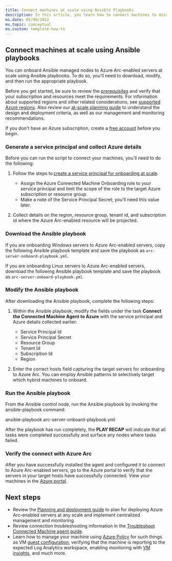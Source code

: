 ```yaml
---
title: Connect machines at scale using Ansible Playbooks
description: In this article, you learn how to connect machines to Azure using Azure Arc-enabled servers using group policy. 
ms.date: 05/09/2022
ms.topic: conceptual
ms.custom: template-how-to
---
```


## Connect machines at scale using Ansible playbooks

You can onboard Ansible managed nodes to Azure Arc-enabled servers at scale using Ansible playbooks. To do so, you'll need to download, modify, and then run the appropriate playbook.

Before you get started, be sure to review the [prerequisites](prerequisites.md) and verify that your subscription and resources meet the requirements. For information about supported regions and other related considerations, see [supported Azure regions](overview.md#supported-regions). Also review our [at-scale planning guide](plan-at-scale-deployment.md) to understand the design and deployment criteria, as well as our management and monitoring recommendations.  

If you don't have an Azure subscription, create a [free account](https://azure.microsoft.com/free/?WT.mc_id=A261C142F) before you begin.

### Generate a service principal and collect Azure details

Before you can run the script to connect your machines, you'll need to do the following:

1. Follow the steps to [create a service principal for onboarding at scale](onboard-service-principal.md#create-a-service-principal-for-onboarding-at-scale).

    * Assign the Azure Connected Machine Onboarding role to your service principal and limit the scope of the role to the target Azure subscription or resource group.
    * Make a note of the Service Principal Secret; you'll need this value later.

1. Collect details on the region, resource group, tenant id, and subscription id where the Azure Arc-enabled resource will be projected.

### Download the Ansible playbook

If you are onboarding Windows servers to Azure Arc-enabled servers, copy the following Ansible playbook template and save the playbook as `arc-server-onboard-playbook.yml`.



If you are onboarding Linux servers to Azure Arc-enabled servers, download the following Ansible playbook template and save the playbook as `arc-server-onboard-playbook.yml`.





### Modify the Ansible playbook

After downloading the Ansible playbook, complete the following steps:

1. Within the Ansible playbook, modify the fields under the task **Connect the Connected Machine Agent to Azure** with the service principal and Azure details collected earlier:

    * Service Principal Id
    * Service Principal Secret
    * Resource Group
    * Tenant Id
    * Subscription Id
    * Region

1. Enter the correct hosts field capturing the target servers for onboarding to Azure Arc. You can employ Ansible patterns to selectively target which hybrid machines to onboard.

### Run the Ansible playbook

From the Ansible control node, run the Ansible playbook by invoking the ansible-playbook command:

ansible-playbook arc-server-onboard-playbook.yml

After the playbook has run completely, the **PLAY RECAP** will indicate that all tasks were completed successfully and surface any nodes where tasks failed.

### Verify the connect with Azure Arc

After you have successfully installed the agent and configured it to connect to Azure Arc-enabled servers, go to the Azure portal to verify that the servers in your target hosts have successfully connected. View your machines in the [Azure portal](https://aka.ms/hybridmachineportal). 

## Next steps

- Review the [Planning and deployment guide](plan-at-scale-deployment.md) to plan for deploying Azure Arc-enabled servers at any scale and implement centralized management and monitoring.
- Review connection troubleshooting information in the [Troubleshoot Connected Machine agent guide](troubleshoot-agent-onboard.md).
- Learn how to manage your machine using [Azure Policy](../../governance/policy/overview.md) for such things as VM [guest configuration](../../governance/policy/concepts/guest-configuration.md), verifying that the machine is reporting to the expected Log Analytics workspace, enabling monitoring with [VM insights](../../azure-monitor/vm/vminsights-enable-policy.md), and much more.


